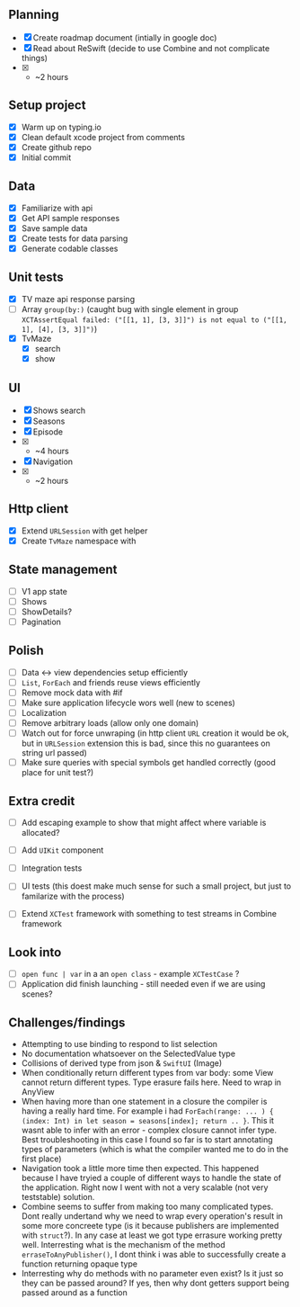 ## Planning

- [x] Create roadmap document (intially in google doc)
- [x] Read about ReSwift (decide to use Combine and not complicate things)
- [x] + ~2 hours

## Setup project

- [x] Warm up on typing.io
- [x] Clean default xcode project from comments
- [x] Create github repo
- [x] Initial commit

## Data

- [x] Familiarize with api
- [x] Get API sample responses 
- [x] Save sample data
- [x] Create tests for data parsing 
- [x] Generate codable classes

## Unit tests

- [x] TV maze api response parsing
- [ ] Array `group(by:)` (caught bug with single element in group `XCTAssertEqual failed: ("[[1, 1], [3, 3]]") is not equal to ("[[1, 1], [4], [3, 3]]")`)
- [x] TvMaze
  - [x] search
  - [x] show

## UI

- [x] Shows search
- [x] Seasons
- [x] Episode
- [x] + ~4 hours 
- [x] Navigation
- [x] + ~2 hours

## Http client 

- [x] Extend `URLSession` with get helper
- [x] Create `TvMaze` namespace with 

## State management 

- [ ] V1 app state
- [ ] Shows
- [ ] ShowDetails?
- [ ] Pagination

## Polish

- [ ] Data <-> view dependencies setup efficiently
- [ ] `List`, `ForEach` and friends reuse views efficiently
- [ ] Remove mock data with #if 
- [ ] Make sure application lifecycle wors well (new to scenes)
- [ ] Localization
- [ ] Remove arbitrary loads (allow only one domain)
- [ ] Watch out for force unwraping (in http client `URL` creation it would be ok, but in `URLSession` extension this is bad, since this no guarantees on string url passed)
- [ ] Make sure queries with special symbols get handled correctly (good place for unit test?)

## Extra credit

- [ ] Add escaping example to show that might affect where variable is allocated?
- [ ] Add `UIKit` component
- [ ] Integration tests
- [ ] UI tests (this doest make much sense for such a small project, but just to familarize with the process)

- [ ] Extend `XCTest` framework with something to test streams in Combine framework

## Look into

- [ ] `open func | var`  in a an `open class` - example `XCTestCase` ?
- [ ] Application did finish launching - still needed even if we are using scenes?

## Challenges/findings

- Attempting to use binding to respond to list selection
- No documentation whatsoever on the SelectedValue type
- Collisions of derived type from json & `SwiftUI` (Image)
- When conditionally return different types from var body: some View cannot return different types. Type erasure fails here. Need to wrap in AnyView
- When having more than one statement in a closure the compiler is having a really hard time. For example i had `ForEach(range: ... ) { (index: Int) in let season = seasons[index]; return .. }`. This it wasnt able to infer with an error - complex closure cannot infer type. Best troubleshooting in this case I found so far is to start annotating types of parameters (which is what the compiler wanted me to do in the first place)
- Navigation took a little more time then expected. This happened because I have tryied a couple of different ways to handle the state of the application. Right now I went with not a very scalable (not very teststable) solution.
- Combine seems to suffer from making too many complicated types. Dont really undertand why we need to wrap every operation's result in some more concreete type (is it because publishers are implemented with `struct`?). In any case at least we got type errasure working pretty well. Interresting what is the mechanism of the method `erraseToAnyPublisher()`, I dont think i was able to successfully create a function returning opaque type
- Interresting why do methods with no parameter even exist? Is it just so they can be passed around? If yes, then why dont getters support being passed around as a function

